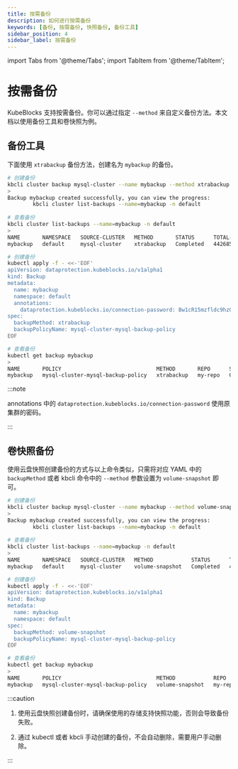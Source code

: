 ```yaml
---
title: 按需备份
description: 如何进行按需备份
keywords: [备份, 按需备份, 快照备份, 备份工具]
sidebar_position: 4
sidebar_label: 按需备份
---
```


import Tabs from '@theme/Tabs';
import TabItem from '@theme/TabItem';

# 按需备份

KubeBlocks 支持按需备份。你可以通过指定 `--method` 来自定义备份方法。本文档以使用备份工具和卷快照为例。

## 备份工具

下面使用 `xtrabackup` 备份方法，创建名为 `mybackup` 的备份。

<Tabs>

<TabItem value="kbcli" label="kbcli" default>

```bash
# 创建备份
kbcli cluster backup mysql-cluster --name mybackup --method xtrabackup
>
Backup mybackup created successfully, you can view the progress:
        kbcli cluster list-backups --name=mybackup -n default
        
# 查看备份
kbcli cluster list-backups --name=mybackup -n default
>
NAME       NAMESPACE   SOURCE-CLUSTER   METHOD       STATUS      TOTAL-SIZE   DURATION   CREATE-TIME                  COMPLETION-TIME              EXPIRATION
mybackup   default     mysql-cluster    xtrabackup   Completed   4426858      2m8s       Oct 30,2023 15:19 UTC+0800   Oct 30,2023 15:21 UTC+0800
```

</TabItem>

<TabItem value="kubectl" label="kubectl">

```bash
# 创建备份
kubectl apply -f - <<-'EOF'
apiVersion: dataprotection.kubeblocks.io/v1alpha1
kind: Backup
metadata:
  name: mybackup
  namespace: default
  annotations:
    dataprotection.kubeblocks.io/connection-password: Bw1cR15mzfldc9hzGuK4m1BZQOzha6aBb1i9nlvoBdoE9to4
spec:
  backupMethod: xtrabackup
  backupPolicyName: mysql-cluster-mysql-backup-policy
EOF

# 查看备份
kubectl get backup mybackup
>
NAME       POLICY                              METHOD       REPO      STATUS      TOTAL-SIZE   DURATION   CREATION-TIME          COMPLETION-TIME        EXPIRATION-TIME
mybackup   mysql-cluster-mysql-backup-policy   xtrabackup   my-repo   Completed   4426858      2m8s       2023-10-30T07:19:21Z   2023-10-30T07:21:28Z
```

:::note

annotations 中的 `dataprotection.kubeblocks.io/connection-password` 使用原集群的密码。

:::

</TabItem>

</Tabs>

## 卷快照备份

使用云盘快照创建备份的方式与以上命令类似，只需将对应 YAML 中的 `backupMethod` 或者 kbcli 命令中的 `--method` 参数设置为 `volume-snapshot` 即可。

<Tabs>

<TabItem value="kbcli" label="kbcli" default>

```bash
# 创建备份
kbcli cluster backup mysql-cluster --name mybackup --method volume-snapshot
>
Backup mybackup created successfully, you can view the progress:
        kbcli cluster list-backups --name=mybackup -n default
        
# 查看备份
kbcli cluster list-backups --name=mybackup -n default
>
NAME       NAMESPACE   SOURCE-CLUSTER   METHOD            STATUS      TOTAL-SIZE   DURATION   CREATE-TIME                  COMPLETION-TIME              EXPIRATION
mybackup   default     mysql-cluster    volume-snapshot   Completed   4426858      2m8s       Oct 30,2023 15:19 UTC+0800   Oct 30,2023 15:21 UTC+0800
```

</TabItem>

<TabItem value="kubectl" label="kubectl">

```bash
# 创建备份
kubectl apply -f - <<-'EOF'
apiVersion: dataprotection.kubeblocks.io/v1alpha1
kind: Backup
metadata:
  name: mybackup
  namespace: default
spec:
  backupMethod: volume-snapshot
  backupPolicyName: mysql-cluster-mysql-backup-policy
EOF

# 查看备份
kubectl get backup mybackup
>
NAME       POLICY                              METHOD            REPO      STATUS      TOTAL-SIZE   DURATION   CREATION-TIME          COMPLETION-TIME        EXPIRATION-TIME
mybackup   mysql-cluster-mysql-backup-policy   volume-snapshot   my-repo   Completed   4426858      2m8s       2023-10-30T07:19:21Z   2023-10-30T07:21:28Z
```

</TabItem>

</Tabs>

:::caution

1. 使用云盘快照创建备份时，请确保使用的存储支持快照功能，否则会导致备份失败。

2. 通过 kubectl 或者 kbcli 手动创建的备份，不会自动删除，需要用户手动删除。

:::